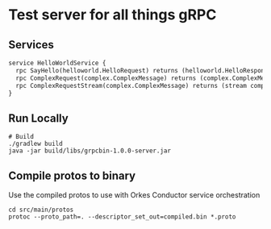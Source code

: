 # Test server for all things gRPC

## Services
```protobuf
service HelloWorldService {
  rpc SayHello(helloworld.HelloRequest) returns (helloworld.HelloResponse) {}
  rpc ComplexRequest(complex.ComplexMessage) returns (complex.ComplexMessage) {}
  rpc ComplexRequestStream(complex.ComplexMessage) returns (stream complex.ComplexMessage) {}
}
```
## Run Locally

```shell
# Build
./gradlew build
java -jar build/libs/grpcbin-1.0.0-server.jar
```

## Compile protos to binary
Use the compiled protos to use with Orkes Conductor service orchestration
```shell
cd src/main/protos
protoc --proto_path=. --descriptor_set_out=compiled.bin *.proto
```